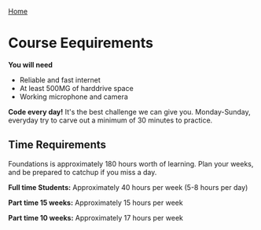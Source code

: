[Home](README.md)

# Course Eequirements

__You will need__
- Reliable and fast internet
- At least 500MG of harddrive space
- Working microphone and camera

__Code every day!__ It's the best challenge we can give you. Monday-Sunday, everyday try to carve out a minimum of 30 minutes to practice.

## Time Requirements
Foundations is approximately 180 hours worth of learning. Plan your weeks, and be prepared to catchup if you miss a day.

__Full time Students:__ Approximately 40 hours per week (5-8 hours per day)

__Part time 15 weeks:__ Approximately 15 hours per week

__Part time 10 weeks:__ Approximately 17 hours per week


